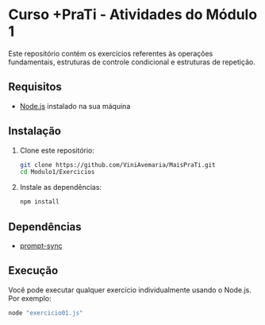 # Curso +PraTi - Atividades do Módulo 1

Este repositório contém os exercícios referentes às operações fundamentais, estruturas de controle condicional e estruturas de repetição.

## Requisitos

-   [Node.js](https://nodejs.org/) instalado na sua máquina

## Instalação

1. Clone este repositório:

    ```bash
    git clone https://github.com/ViniAvemaria/MaisPraTi.git
    cd Modulo1/Exercicios
    ```

2. Instale as dependências:

    ```bash
    npm install
    ```

## Dependências

-   [prompt-sync](https://www.npmjs.com/package/prompt-sync)

## Execução

Você pode executar qualquer exercício individualmente usando o Node.js. Por exemplo:

```bash
node "exercicio01.js"
```
